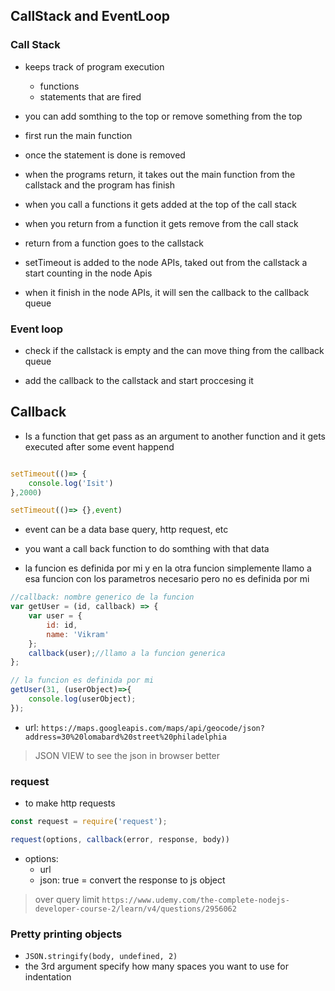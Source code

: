 ## CallStack and EventLoop  

### Call Stack

- keeps track of program execution 
    - functions
    - statements that are fired

- you can add somthing to the top or remove something from the top

- first run the main function

- once the statement is done is removed

- when the programs return, it takes out the main function from the callstack and the program has finish

- when you call a functions it gets added at the top of the call stack 
- when you return from a function it gets remove from the call stack 
- return from a function goes to the callstack

- setTimeout is added to the node APIs, taked out from the callstack a start counting in the node Apis

- when it finish in the node APIs, it will sen the callback to the callback queue

### Event loop

- check if the callstack is empty and the can move thing from the callback queue

- add the callback to the callstack and start proccesing it

## Callback

- Is a function that get pass as an argument to another function and it gets executed after some event happend

```js 

setTimeout(()=> {
    console.log('Isit')
},2000)

setTimeout(()=> {},event)

```

- event can be a data base query, http request, etc
- you want a call back function to do somthing with that data

- la funcion es definida por mi y en la otra funcion simplemente llamo a esa funcion con los parametros necesario pero no es definida por mi 


```js
//callback: nombre generico de la funcion
var getUser = (id, callback) => {
    var user = {
        id: id,
        name: 'Vikram'
    };
    callback(user);//llamo a la funcion generica
};

// la funcion es definida por mi
getUser(31, (userObject)=>{
    console.log(userObject);
});
```

- url: `https://maps.googleapis.com/maps/api/geocode/json?address=30%20lomabard%20street%20philadelphia`
> JSON VIEW to see the json in  browser better


### **request**
- to make http requests

```js
const request = require('request');

request(options, callback(error, response, body))
```

- options:
    - url
    - json: true = convert the response to js object


> over query limit `https://www.udemy.com/the-complete-nodejs-developer-course-2/learn/v4/questions/2956062`

### Pretty printing objects

- `JSON.stringify(body, undefined, 2)`
- the 3rd argument specify how many spaces you want to use for indentation